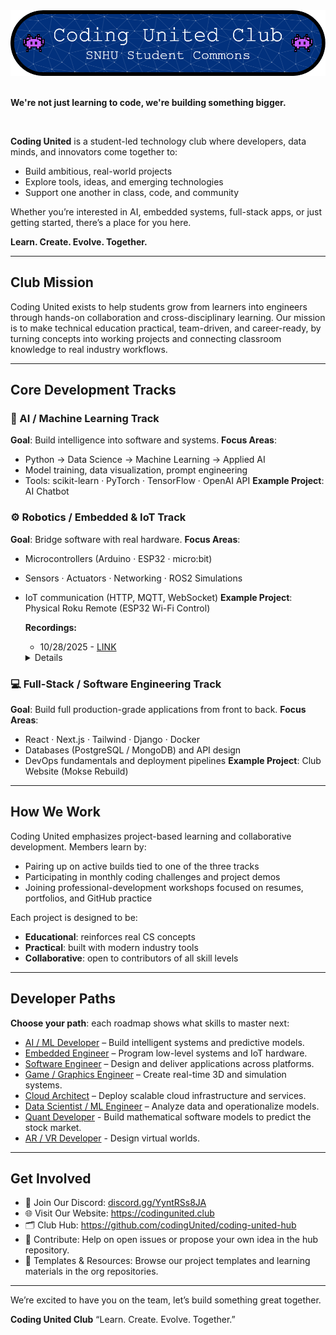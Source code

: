 <div align="center"> <img src="/profile/github-header-image.png" alt="Coding United Club Logo" width="1000"/> </div>
<link rel="stylesheet" href="details.css">

<br>

**We're not just learning to code, we're building something bigger.**

<br>

**Coding United** is a student-led technology club where developers, data minds, and innovators come together to:

- Build ambitious, real-world projects
- Explore tools, ideas, and emerging technologies
- Support one another in class, code, and community

Whether you’re interested in AI, embedded systems, full-stack apps, or just getting started, there’s a place for you here.

**Learn. Create. Evolve. Together.**

---

## Club Mission

Coding United exists to help students grow from learners into engineers through hands-on collaboration and cross-disciplinary learning.
Our mission is to make technical education practical, team-driven, and career-ready, by turning concepts into working projects and connecting classroom knowledge to real industry workflows.

---

## Core Development Tracks


### 🧠 AI / Machine Learning Track

**Goal**: Build intelligence into software and systems.
**Focus Areas**:

- Python → Data Science → Machine Learning → Applied AI
- Model training, data visualization, prompt engineering
- Tools: scikit-learn · PyTorch · TensorFlow · OpenAI API
  **Example Project**: AI Chatbot

### ⚙️ Robotics / Embedded & IoT Track

**Goal**: Bridge software with real hardware.
**Focus Areas**:

- Microcontrollers (Arduino · ESP32 · micro:bit)
- Sensors · Actuators · Networking · ROS2 Simulations
- IoT communication (HTTP, MQTT, WebSocket)
  **Example Project**: Physical Roku Remote (ESP32 Wi-Fi Control)

  **Recordings:**
    - 10/28/2025 - [LINK](https://snhu-my.sharepoint.com/:v:/g/personal/l_acampora_snhu_edu/Ef8yac-n9udKuPC-bgjy4MUBnBWX60NPtAw2kb5nkc2pYA?nav=eyJyZWZlcnJhbEluZm8iOnsicmVmZXJyYWxBcHAiOiJTdHJlYW1XZWJBcHAiLCJyZWZlcnJhbFZpZXciOiJTaGFyZURpYWxvZy1MaW5rIiwicmVmZXJyYWxBcHBQbGF0Zm9ybSI6IldlYiIsInJlZmVycmFsTW9kZSI6InZpZXcifX0%3D&e=qCcdCR)

   <details>
   <div markdown="1">
    
   ## Purpose
   
   Introductory meeting for the Physical Roku Remote project’s hardware setup. Focus was on preparing the environment, confirming software installs, and demonstrating the basic breadboard and ESP32 wiring process ahead of next week’s hands-on build.
   
   ### 🛠️ Key Topics Covered
   
   **1. Recording and Attendance**
     - Meetings have varied attendance; this one was a smaller group (Jose, Dylan, Tony).
     - Several members requested recordings for later viewing.
   <br>
   
   **2. Software Setup — Arduino IDE**
     - Demonstrated how to download and install the Arduino IDE on Ubuntu/Linux.
     - Explained that installation can be done by extracting the .zip and running directly, or by adding a command/script for quick launch later.
     - Confirmed Arduino IDE will be used for all ESP32 programming.
    <br>
    
   **3. Arduino Code Structure Overview**
     - Introduced the setup() and loop() structure, comparing it to Unity game development loops.
     - setup() runs once to initialize; loop() runs continuously, reacting to input signals.
   <br>
   
   **4. Hardware Overview**
     - Showed a breadboard and explained internal metal connections.
     - Emphasized inserting components firmly to ensure good electrical contact.
     - Demonstrated placement of the ESP32 chip straddling the center gap on the breadboard.
     - Wires and buttons were connected to GPIO pins D13, D14, D26, D25, and D23.
     - Supply Purchase: [LINK](https://www.amazon.com/dp/B0BVZBTP8V?ref=ppx_yo2ov_dt_b_fed_asin_title)
   <br>
   
   **5. ESP32 Power and Connectivity**
     - Connected ESP32 to computer using the micro-USB cable (power LED indicator verified).
     - Explained that code runs on the ESP32 itself, which then communicates over USB serial back to the PC.
   <br>
   
   **6. Basic Signal Test**
     - Demonstrated a small script that checks for button signals via the Serial Monitor in Arduino IDE.
     - Pressing button wired to pin 33 toggled output from 1 (false) → 0 (true).
     - Updated code to test pin 25 and verified signal detection on another button.
     - Confirmed the setup properly detects individual button presses.
   <br>
   
   ### 📅 Next Steps (for Next Week)
   
   - Share test code with participants.
   - Each member wires their own ESP32 + breadboard (using buttons and jumper wires).
   - Verify button inputs through Serial Monitor.
   - Begin structured build of the physical remote.
   
   ### Action Items
   
   - All members: Install Arduino IDE and ensure ESP32 drivers are working.
   - Jose: Provide script for button test and setup guide.
   - Next meeting: Begin actual breadboard assembly and input testing.
   
   ### Summary:
   This was the kickoff session for the Physical Roku Remote hardware build. Members set up their development environment, learned the ESP32 basics, and previewed next week’s task — wiring buttons and verifying input signals via serial communication.

  ---
  
   </div>
  </details>

### 💻 Full-Stack / Software Engineering Track

**Goal**: Build full production-grade applications from front to back.
**Focus Areas**:

- React · Next.js · Tailwind · Django · Docker
- Databases (PostgreSQL / MongoDB) and API design
- DevOps fundamentals and deployment pipelines
  **Example Project**: Club Website (Mokse Rebuild)

---

## How We Work

Coding United emphasizes project-based learning and collaborative development.
Members learn by:

- Pairing up on active builds tied to one of the three tracks
- Participating in monthly coding challenges and project demos
- Joining professional-development workshops focused on resumes, portfolios, and GitHub practice

Each project is designed to be:

- **Educational**: reinforces real CS concepts
- **Practical**: built with modern industry tools
- **Collaborative**: open to contributors of all skill levels

---

## Developer Paths

**Choose your path**: each roadmap shows what skills to master next:

- [AI / ML Developer](https://github.com/codingUnited/.github/blob/main/profile/Job-Road-Maps/AI_ML_Developer.md) – Build intelligent systems and predictive models.
- [Embedded Engineer](https://github.com/codingUnited/.github/blob/main/profile/Job-Road-Maps/Embedded_Engineer.md) – Program low-level systems and IoT hardware.
- [Software Engineer](https://github.com/codingUnited/.github/blob/main/profile/Job-Road-Maps/Software_Engineer.md) – Design and deliver applications across platforms.
- [Game / Graphics Engineer](https://github.com/codingUnited/.github/blob/main/profile/Job-Road-Maps/Game_n_Graphics_Engineer.md) – Create real-time 3D and simulation systems.
- [Cloud Architect](https://github.com/codingUnited/.github/blob/main/profile/Job-Road-Maps/Cloud_Architect.md) – Deploy scalable cloud infrastructure and services.
- [Data Scientist / ML Engineer](https://github.com/codingUnited/.github/blob/main/profile/Job-Road-Maps/Data_Scientist_ML.md) – Analyze data and operationalize models.
- [Quant Developer](https://github.com/codingUnited/.github/blob/main/profile/Job-Road-Maps/Quant_Developer.md) -
Build mathematical software models to predict the stock market.
- [AR / VR Developer](https://github.com/codingUnited/.github/blob/main/profile/Job-Road-Maps/AR_VR_Developer.md) -
Design virtual worlds.
---

## Get Involved

- 💬 Join Our Discord: [discord.gg/YyntRSs8JA](https://discord.com/invite/YyntRSs8JA)
- 🌐 Visit Our Website: https://codingunited.club
- 🗂️ Club Hub: https://github.com/codingUnited/coding-united-hub
- 🧠 Contribute: Help on open issues or propose your own idea in the hub repository.
- 🧰 Templates & Resources: Browse our project templates and learning materials in the org repositories.

---

We’re excited to have you on the team, let’s build something great together.

**Coding United Club**
“Learn. Create. Evolve. Together.”

